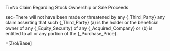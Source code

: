 Ti=No Claim Regarding Stock Ownership or Sale Proceeds

sec=There will not have been made or threatened by any {_Third_Party} any claim asserting that such {_Third_Party} (a) is the holder or the beneficial owner of any {_Equity_Security} of any {_Acquired_Company} or (b) is entitled to all or any portion of the {_Purchase_Price}.

=[Z/ol/Base]
